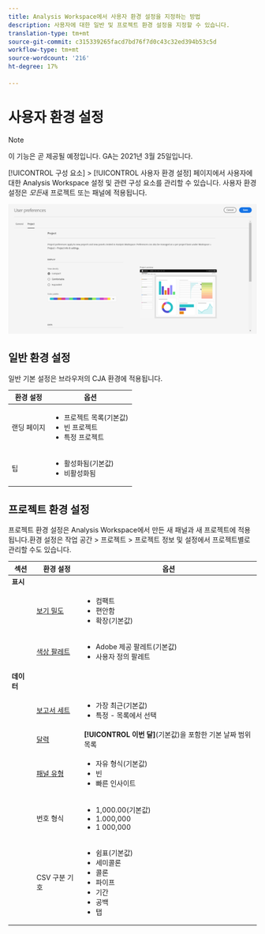 ```yaml
---
title: Analysis Workspace에서 사용자 환경 설정을 지정하는 방법
description: 사용자에 대한 일반 및 프로젝트 환경 설정을 지정할 수 있습니다.
translation-type: tm+mt
source-git-commit: c315339265facd7bd76f7d0c43c32ed394b53c5d
workflow-type: tm+mt
source-wordcount: '216'
ht-degree: 17%

---
```



# 사용자 환경 설정

>[!NOTE]
>
>이 기능은 곧 제공될 예정입니다. GA는 2021년 3월 25일입니다.

[!UICONTROL 구성 요소] > [!UICONTROL 사용자 환경 설정] 페이지에서 사용자에 대한 Analysis Workspace 설정 및 관련 구성 요소를 관리할 수 있습니다. 사용자 환경 설정은 *모든*&#x200B;새 프로젝트 또는 패널에 적용됩니다.

![사용자 환경 설정](assets/user-preferences.png)

## 일반 환경 설정

일반 기본 설정은 브라우저의 CJA 환경에 적용됩니다.

| 환경 설정 | 옵션 |
| --- | --- |
| 랜딩 페이지 | <ul><li>프로젝트 목록(기본값)</li><li>빈 프로젝트</li><li>특정 프로젝트</li></ul> |
| 팁 | <ul><li>활성화됨(기본값)</li><li>비활성화됨</li></ul> |

## 프로젝트 환경 설정

프로젝트 환경 설정은 Analysis Workspace에서 만든 새 패널과 새 프로젝트에 적용됩니다.환경 설정은 작업 공간 > 프로젝트 > 프로젝트 정보 및 설정에서 프로젝트별로 관리할 수도 있습니다.

| 섹션 | 환경 설정 | 옵션 |
| --- | --- | --- |
| **표시** |  |  |
|  | [보기 밀도](https://experienceleague.adobe.com/docs/analytics-platform/using/cja-workspace/build-workspace-project/view-density.html) | <ul><li>컴팩트</li><li>편안함</li><li>확장(기본값)</li></ul> |
|  | [색상 팔레트](https://experienceleague.adobe.com/docs/analytics-platform/using/cja-workspace/build-workspace-project/color-palettes.html) | <ul><li>Adobe 제공 팔레트(기본값)</li><li>사용자 정의 팔레트</li></ul> |
| **데이터** |  |  |
|  | [보고서 세트](https://experienceleague.adobe.com/docs/analytics-platform/using/cja-workspace/panels/panels.html?#report-suite) | <ul><li>가장 최근(기본값)</li><li>특정 - 목록에서 선택</li></ul> |
|  | [달력](https://experienceleague.adobe.com/docs/analytics-platform/using/cja-workspace/panels/panels.html?#calendar) | **[!UICONTROL 이번 달]**(기본값)을 포함한 기본 날짜 범위 목록 |
|  | [패널 유형](https://experienceleague.adobe.com/docs/analytics-platform/using/cja-workspace/panels/panels.html) | <ul><li>자유 형식(기본값)</li><li>빈</li><li>빠른 인사이트</li></ul> |
|  | 번호 형식 | <ul><li>1,000.00(기본값)</li><li>1.000,000</li><li>1 000,000</li></ul> |
|  | CSV 구분 기호 | <ul><li>쉼표(기본값)</li><li>세미콜론</li><li>콜론</li><li>파이프</li><li>기간</li><li>공백</li><li>탭</li></ul> |